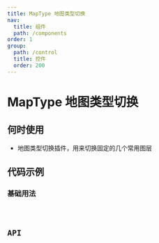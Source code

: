 ```yaml
---
title: MapType 地图类型切换
nav:
  title: 组件
  path: /components
order: 1
group:
  path: /control
  title: 控件
  order: 200
---
```


# MapType 地图类型切换

## 何时使用

- 地图类型切换插件，用来切换固定的几个常用图层

## 代码示例

### 基础用法

<code src="./demo/demo-01.tsx" />

## API
